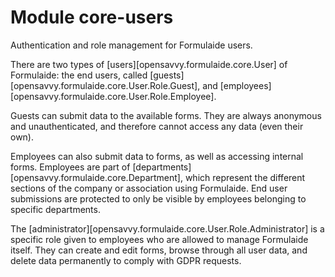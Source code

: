 # Module core-users

Authentication and role management for Formulaide users.

There are two types of [users][opensavvy.formulaide.core.User] of Formulaide: the end users, called [guests][opensavvy.formulaide.core.User.Role.Guest], and [employees][opensavvy.formulaide.core.User.Role.Employee].

Guests can submit data to the available forms. They are always anonymous and unauthenticated, and therefore cannot access any data (even their own).

Employees can also submit data to forms, as well as accessing internal forms.
Employees are part of [departments][opensavvy.formulaide.core.Department], which represent the different sections of the company or association using Formulaide.
End user submissions are protected to only be visible by employees belonging to specific departments.

The [administrator][opensavvy.formulaide.core.User.Role.Administrator] is a specific role given to employees who are allowed to manage Formulaide itself. They can create and edit forms, browse through all user data, and delete data permanently to comply with GDPR requests.

